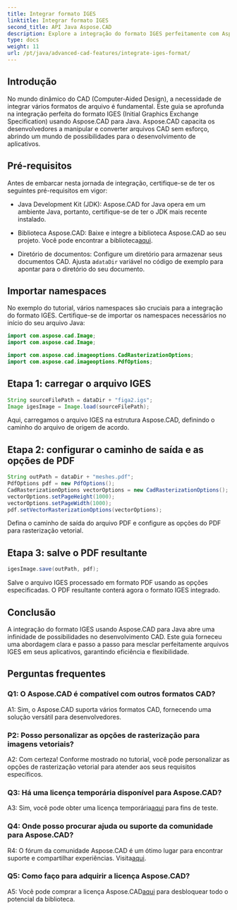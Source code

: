 ```yaml
---
title: Integrar formato IGES
linktitle: Integrar formato IGES
second_title: API Java Aspose.CAD
description: Explore a integração do formato IGES perfeitamente com Aspose.CAD para Java. Siga nosso guia passo a passo, aproveitando o poder do Aspose.CAD para elevar sua experiência de desenvolvimento CAD.
type: docs
weight: 11
url: /pt/java/advanced-cad-features/integrate-iges-format/
---
```

## Introdução

No mundo dinâmico do CAD (Computer-Aided Design), a necessidade de integrar vários formatos de arquivo é fundamental. Este guia se aprofunda na integração perfeita do formato IGES (Initial Graphics Exchange Specification) usando Aspose.CAD para Java. Aspose.CAD capacita os desenvolvedores a manipular e converter arquivos CAD sem esforço, abrindo um mundo de possibilidades para o desenvolvimento de aplicativos.

## Pré-requisitos

Antes de embarcar nesta jornada de integração, certifique-se de ter os seguintes pré-requisitos em vigor:

- Java Development Kit (JDK): Aspose.CAD for Java opera em um ambiente Java, portanto, certifique-se de ter o JDK mais recente instalado.

-  Biblioteca Aspose.CAD: Baixe e integre a biblioteca Aspose.CAD ao seu projeto. Você pode encontrar a biblioteca[aqui](https://releases.aspose.com/cad/java/).

-  Diretório de documentos: Configure um diretório para armazenar seus documentos CAD. Ajusta a`dataDir` variável no código de exemplo para apontar para o diretório do seu documento.

## Importar namespaces

No exemplo do tutorial, vários namespaces são cruciais para a integração do formato IGES. Certifique-se de importar os namespaces necessários no início do seu arquivo Java:

```java
import com.aspose.cad.Image;
import com.aspose.cad.Image;

import com.aspose.cad.imageoptions.CadRasterizationOptions;
import com.aspose.cad.imageoptions.PdfOptions;
```

## Etapa 1: carregar o arquivo IGES

```java
String sourceFilePath = dataDir + "figa2.igs";
Image igesImage = Image.load(sourceFilePath);
```

Aqui, carregamos o arquivo IGES na estrutura Aspose.CAD, definindo o caminho do arquivo de origem de acordo.

## Etapa 2: configurar o caminho de saída e as opções de PDF

```java
String outPath = dataDir + "meshes.pdf";
PdfOptions pdf = new PdfOptions();
CadRasterizationOptions vectorOptions = new CadRasterizationOptions();
vectorOptions.setPageHeight(1000);
vectorOptions.setPageWidth(1000);
pdf.setVectorRasterizationOptions(vectorOptions);
```

Defina o caminho de saída do arquivo PDF e configure as opções do PDF para rasterização vetorial.

## Etapa 3: salve o PDF resultante

```java
igesImage.save(outPath, pdf);
```

Salve o arquivo IGES processado em formato PDF usando as opções especificadas. O PDF resultante conterá agora o formato IGES integrado.

## Conclusão

A integração do formato IGES usando Aspose.CAD para Java abre uma infinidade de possibilidades no desenvolvimento CAD. Este guia forneceu uma abordagem clara e passo a passo para mesclar perfeitamente arquivos IGES em seus aplicativos, garantindo eficiência e flexibilidade.

## Perguntas frequentes

### Q1: O Aspose.CAD é compatível com outros formatos CAD?

A1: Sim, o Aspose.CAD suporta vários formatos CAD, fornecendo uma solução versátil para desenvolvedores.

### P2: Posso personalizar as opções de rasterização para imagens vetoriais?

A2: Com certeza! Conforme mostrado no tutorial, você pode personalizar as opções de rasterização vetorial para atender aos seus requisitos específicos.

### Q3: Há uma licença temporária disponível para Aspose.CAD?

 A3: Sim, você pode obter uma licença temporária[aqui](https://purchase.aspose.com/temporary-license/) para fins de teste.

### Q4: Onde posso procurar ajuda ou suporte da comunidade para Aspose.CAD?

 R4: O fórum da comunidade Aspose.CAD é um ótimo lugar para encontrar suporte e compartilhar experiências. Visita[aqui](https://forum.aspose.com/c/cad/19).

### Q5: Como faço para adquirir a licença Aspose.CAD?

 A5: Você pode comprar a licença Aspose.CAD[aqui](https://purchase.aspose.com/buy) para desbloquear todo o potencial da biblioteca.